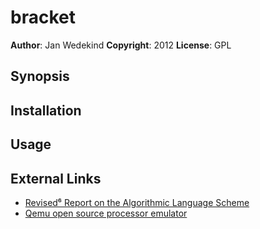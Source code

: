 bracket
======

**Author**:       Jan Wedekind
**Copyright**:    2012
**License**:      GPL

Synopsis
--------

Installation
------------

Usage
-----

External Links
--------------

* [Revised⁶ Report on the Algorithmic Language Scheme](http://www.r6rs.org/)
* [Qemu open source processor emulator](http://qemu.org/Manual)

